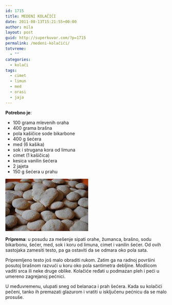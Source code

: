```yaml
---
id: 1715
title: MEDENI KOLAČIĆI
date: 2011-08-13T15:21:55+00:00
author: mila
layout: post
guid: http://superkuvar.com/?p=1715
permalink: /medeni-kolačići/
totvreme:
  - ""
categories:
  - kolači
tags:
  - cimet
  - limun
  - med
  - orasi
  - jaja
---
```

**Potrebno je**:

  * 100 grama mlevenih oraha
  * 400 grama brašna
  * pola kašičice sode bikarbone
  * 400 g šećera
  * med (6 kašika)
  * sok i strugana kora od limuna
  * cimet (1 kašičica)
  * kesica vanilin šećera
  * 2 jajeta
  * 150 g šećera u prahu

<img class="alignnone size-full wp-image-1716" title="medenikolaci" src="/wp-content/uploads/2011/08/medenikolaci-e1313248802249.jpg" alt="" width="258" height="163" /> 

**Priprema**: u posudu za mešenje sipati orahe, žumanca, brašno, sodu bikarbonu, šećer, med, sok i koru od limuna, cimet i vanilin šećer. Od ovih sastojaka zamesiti testo, pa ga ostaviti da se odmara oko pola sata.

Pripremljeno testo još malo obraditi rukom. Zatim ga na radnoj površini posutoj brašnom razvući u koru oko pola santimetra debljine. Modlicom vaditi srca ili neke druge oblike. Kolačiće ređati u podmazan pleh i peći u umereno zagrejanoj pećnici.

U međuvremenu, ulupati sneg od belanaca i prah šećera. Kada su kolačići pečeni, tanko ih premazati glazurom i vratiti u isključenu pećnicu da se malo prosuše.